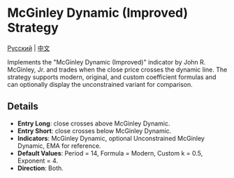 # McGinley Dynamic (Improved) Strategy
[Русский](README_ru.md) | [中文](README_cn.md)

Implements the "McGinley Dynamic (Improved)" indicator by John R. McGinley, Jr. and trades when the close price crosses the dynamic line. The strategy supports modern, original, and custom coefficient formulas and can optionally display the unconstrained variant for comparison.

## Details

- **Entry Long**: close crosses above McGinley Dynamic.
- **Entry Short**: close crosses below McGinley Dynamic.
- **Indicators**: McGinley Dynamic, optional Unconstrained McGinley Dynamic, EMA for reference.
- **Default Values**: Period = 14, Formula = Modern, Custom k = 0.5, Exponent = 4.
- **Direction**: Both.
